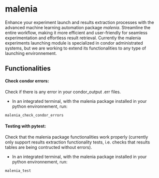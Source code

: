 # malenia
Enhance your experiment launch and results extraction processes with the advanced machine learning automation package *malenia*. Streamline the entire workflow, making it more efficient and user-friendly for seamless experimentation and effortless result retrieval. Currently the malenia experiments launching module is specialized in condor administrated systems, but we are working to extend its functionalities to any type of launching environnement.

## Functionalities

#### Check condor errors:
Check if there is any error in your condor_output .err files.
- In an integrated terminal, with the malenia package installed in your python environnement, run:

```bash
malenia_check_condor_errors
```

#### Testing with pytest:
Check that the malenia package functionalities work properly (currently only support results extraction functionality tests, i.e. checks that results tables are being contructed without errors).
- In an integrated terminal, with the malenia package installed in your python environnement, run:

```bash
malenia_test
```
